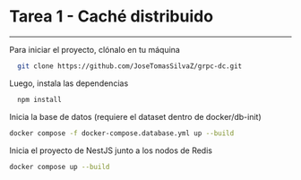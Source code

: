 # Tarea 1 - Caché distribuido
-------

Para iniciar el proyecto, clónalo en tu máquina

```bash
  git clone https://github.com/JoseTomasSilvaZ/grpc-dc.git
```

Luego, instala las dependencias

```bash
  npm install
```

Inicia la base de datos (requiere el dataset dentro de docker/db-init)

```bash
docker compose -f docker-compose.database.yml up --build
```

Inicia el proyecto de NestJS junto a los nodos de Redis

```bash
docker compose up --build
```